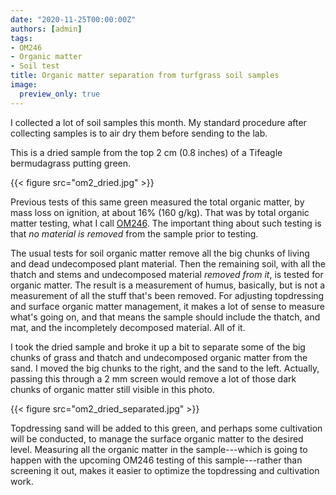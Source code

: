 ```yaml
---
date: "2020-11-25T00:00:00Z"
authors: [admin]
tags:
- OM246
- Organic matter
- Soil test
title: Organic matter separation from turfgrass soil samples
image:
  preview_only: true
---
```


I collected a lot of soil samples this month. My standard procedure after collecting samples is to air dry them before sending to the lab. 

This is a dried sample from the top 2 cm (0.8 inches) of a Tifeagle bermudagrass putting green. 

{{< figure src="om2_dried.jpg" >}}

Previous tests of this same green measured the total organic matter, by mass loss on ignition, at about 16% (160 g/kg). That was by total organic matter testing, what I call [OM246](https://www.asianturfgrass.com/2020-02-17-soil-organic-matter-bullet-list/). The important thing about such testing is that *no material is removed* from the sample prior to testing. 

The usual tests for soil organic matter remove all the big chunks of living and dead undecomposed plant material. Then the remaining soil, with all the thatch and stems and undecomposed material *removed from it*, is tested for organic matter. The result is a measurement of humus, basically, but is not a measurement of all the stuff that's been removed. For adjusting topdressing and surface organic matter management, it makes a lot of sense to measure what's going on, and that means the sample should include the thatch, and mat, and the incompletely decomposed material. All of it.

I took the dried sample and broke it up a bit to separate some of the big chunks of grass and thatch and undecomposed organic matter from the sand. I moved the big chunks to the right, and the sand to the left. Actually, passing this through a 2 mm screen would remove a lot of those dark chunks of organic matter still visible in this photo.

{{< figure src="om2_dried_separated.jpg" >}}

Topdressing sand will be added to this green, and perhaps some cultivation will be conducted, to manage the surface organic matter to the desired level. Measuring all the organic matter in the sample---which is going to happen with the upcoming OM246 testing of this sample---rather than screening it out, makes it easier to optimize the topdressing and cultivation work.
